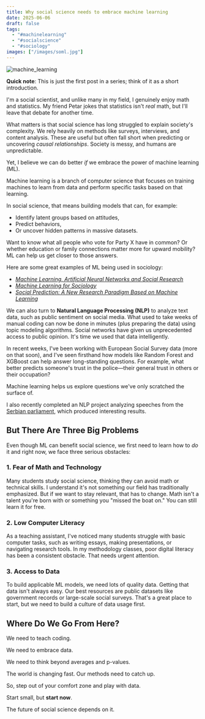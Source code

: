 ```yaml
---
title: Why social science needs to embrace machine learning
date: 2025-06-06
draft: false
tags:
  - "#machinelearning"
  - "#socialscience"
  - "#sociology"
images: ["/images/soml.jpg"]
---
```

![machine_learning](/images/soml.jpg)

**Quick note**: This is just the first post in a series; think of it as a short introduction.

I'm a social scientist, and unlike many in my field, I genuinely enjoy math and statistics. My friend Petar jokes that statistics isn't _real_ math, but I'll leave that debate for another time.

What matters is that social science has long struggled to explain society's complexity. We rely heavily on methods like surveys, interviews, and content analysis. These are useful but often fall short when predicting or uncovering _causal relationships_. Society is messy, and humans are unpredictable.

Yet, I believe we can do better _if_ we embrace the power of machine learning (ML).

Machine learning is a branch of computer science that focuses on training machines to learn from data and perform specific tasks based on that learning.

In social science, that means building models that can, for example:

- Identify latent groups based on attitudes,
- Predict behaviors,
- Or uncover hidden patterns in massive datasets.

Want to know what all people who vote for Party X have in common? Or whether education or family connections matter more for upward mobility? ML can help us get closer to those answers.

Here are some great examples of ML being used in sociology:

- [_Machine Learning, Artificial Neural Networks and Social Research_](https://link.springer.com/article/10.1007/s11135-020-01037-y)
- [_Machine Learning for Sociology_](https://www.annualreviews.org/content/journals/10.1146/annurev-soc-073117-041106)
- [_Social Prediction: A New Research Paradigm Based on Machine Learning_](https://journalofchinesesociology.springeropen.com/articles/10.1186/s40711-021-00152-z)

We can also turn to **Natural Language Processing (NLP)** to analyze text data, such as public sentiment on social media. What used to take weeks of manual coding can now be done in minutes (plus preparing the data) using topic modeling algorithms. Social networks have given us unprecedented access to public opinion. It's time we used that data intelligently.

In recent weeks, I've been working with European Social Survey data (more on that soon), and I've seen firsthand how models like Random Forest and XGBoost can help answer long-standing questions. For example, what better predicts someone's trust in the police—their general trust in others or their occupation?

Machine learning helps us explore questions we've only scratched the surface of.

I also recently completed an NLP project analyzing speeches from the [Serbian parliament](https://wolflytics.com/projects/serbian-parliamentary-nlp-analysis/), which produced interesting results.

## But There Are Three Big Problems

Even though ML can benefit social science, we first need to learn how to _do_ it and right now, we face three serious obstacles:

### 1. **Fear of Math and Technology**

Many students study social science, thinking they can avoid math or technical skills. I understand it's not something our field has traditionally emphasized. But if we want to stay relevant, that has to change. Math isn't a talent you're born with or something you "missed the boat on." You can still learn it for free.

### 2. **Low Computer Literacy**

As a teaching assistant, I've noticed many students struggle with basic computer tasks, such as writing essays, making presentations, or navigating research tools. In my methodology classes, poor digital literacy has been a consistent obstacle. That needs urgent attention.

### 3. **Access to Data**

To build applicable ML models, we need lots of quality data. Getting that data isn't always easy. Our best resources are public datasets like government records or large-scale social surveys. That's a great place to start, but we need to build a culture of data usage first.

## Where Do We Go From Here?

We need to teach coding.

We need to embrace data.

We need to think beyond averages and p-values.

The world is changing fast. Our methods need to catch up.

So, step out of your comfort zone and play with data.

Start small, but **start now**.

The future of social science depends on it.
